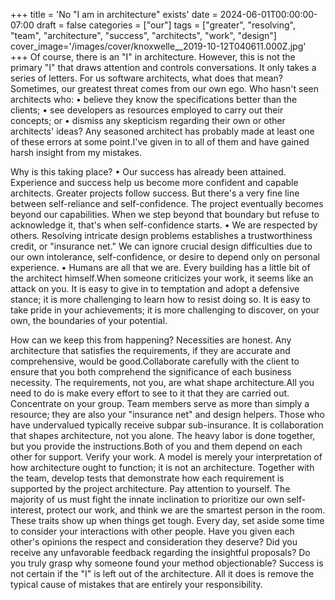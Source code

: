 +++
title = 'No "I am in architecture" exists'
date = 2024-06-01T00:00:00-07:00
draft = false
categories = ["our"]
tags = ["greater", "resolving", "team", "architecture", "success", "architects", "work", "design"]
cover_image='/images/cover/knoxwelle__2019-10-12T040611.000Z.jpg'
+++
Of course, there is an "I" in architecture. However, this is not the primary "I" that draws attention and controls conversations.
It only takes a series of letters.
For us software architects, what does that mean? Sometimes, our greatest threat comes from our own ego. Who hasn't seen architects who: • believe they know the specifications better than the clients; • see developers as resources employed to carry out their concepts; or • dismiss any skepticism regarding their own or other architects' ideas?
Any seasoned architect has probably made at least one of these errors at some point.I've given in to all of them and have gained harsh insight from my mistakes.

Why is this taking place?
• Our success has already been attained. Experience and success help us become more confident and capable architects. Greater projects follow success. But there's a very fine line between self-reliance and self-confidence. The project eventually becomes beyond our capabilities. When we step beyond that boundary but refuse to acknowledge it, that's when self-confidence starts.
• We are respected by others. Resolving intricate design problems establishes a trustworthiness credit, or "insurance net." We can ignore crucial design difficulties due to our own intolerance, self-confidence, or desire to depend only on personal experience.
• Humans are all that we are. Every building has a little bit of the architect himself.When someone criticizes your work, it seems like an attack on you. It is easy to give in to temptation and adopt a defensive stance; it is more challenging to learn how to resist doing so. It is easy to take pride in your achievements; it is more challenging to discover, on your own, the boundaries of your potential.

How can we keep this from happening?
Necessities are honest. Any architecture that satisfies the requirements, if they are accurate and comprehensive, would be good.Collaborate carefully with the client to ensure that you both comprehend the significance of each business necessity. The requirements, not you, are what shape architecture.All you need to do is make every effort to see to it that they are carried out.
Concentrate on your group. Team members serve as more than simply a resource; they are also your "insurance net" and design helpers.
Those who have undervalued typically receive subpar sub-insurance. It is collaboration that shapes architecture, not you alone. The heavy labor is done together, but you provide the instructions.Both of you and them depend on each other for support.
Verify your work. A model is merely your interpretation of how architecture ought to function; it is not an architecture. Together with the team, develop tests that demonstrate how each requirement is supported by the project architecture.
Pay attention to yourself. The majority of us must fight the innate inclination to prioritize our own self-interest, protect our work, and think we are the smartest person in the room. These traits show up when things get tough. Every day, set aside some time to consider your interactions with other people. Have you given each other's opinions the respect and consideration they deserve? Did you receive any unfavorable feedback regarding the insightful proposals? Do you truly grasp why someone found your method objectionable?
Success is not certain if the "I" is left out of the architecture. All it does is remove the typical cause of mistakes that are entirely your responsibility.